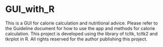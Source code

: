 # GUI_with_R

This is a GUI for calorie calculation and nutritional advice. Please refer to the Guideline document for how to use the app and methods for calorie calculation. 
This project is developed using the library of tcltk, tcltk2 and tkrplot in R. 
All rights reserved for the author publishing this project.
